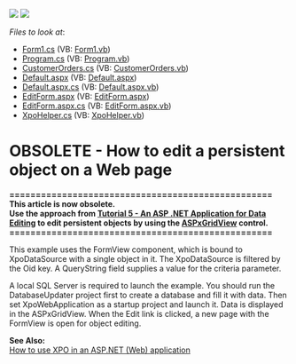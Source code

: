 <!-- default badges list -->
[![](https://img.shields.io/badge/Open_in_DevExpress_Support_Center-FF7200?style=flat-square&logo=DevExpress&logoColor=white)](https://supportcenter.devexpress.com/ticket/details/E1891)
[![](https://img.shields.io/badge/📖_How_to_use_DevExpress_Examples-e9f6fc?style=flat-square)](https://docs.devexpress.com/GeneralInformation/403183)
<!-- default badges end -->
<!-- default file list -->
*Files to look at*:

* [Form1.cs](./CS/DatabaseUpdater/Form1.cs) (VB: [Form1.vb](./VB/DatabaseUpdater/Form1.vb))
* [Program.cs](./CS/DatabaseUpdater/Program.cs) (VB: [Program.vb](./VB/DatabaseUpdater/Program.vb))
* [CustomerOrders.cs](./CS/PersistentObjects/CustomerOrders.cs) (VB: [CustomerOrders.vb](./VB/PersistentObjects/CustomerOrders.vb))
* [Default.aspx](./CS/XpoWebApplication/Default.aspx) (VB: [Default.aspx](./VB/XpoWebApplication/Default.aspx))
* [Default.aspx.cs](./CS/XpoWebApplication/Default.aspx.cs) (VB: [Default.aspx.vb](./VB/XpoWebApplication/Default.aspx.vb))
* [EditForm.aspx](./CS/XpoWebApplication/EditForm.aspx) (VB: [EditForm.aspx](./VB/XpoWebApplication/EditForm.aspx))
* [EditForm.aspx.cs](./CS/XpoWebApplication/EditForm.aspx.cs) (VB: [EditForm.aspx.vb](./VB/XpoWebApplication/EditForm.aspx.vb))
* [XpoHelper.cs](./CS/XpoWebApplication/XpoHelper.cs) (VB: [XpoHelper.vb](./VB/XpoWebApplication/XpoHelper.vb))
<!-- default file list end -->
# OBSOLETE - How to edit a persistent object on a Web page


<p><strong>==================================================</strong><br /><strong>This article is now obsolete.</strong><br /><strong>Use the approach from <a href="https://documentation.devexpress.com/#XPO/CustomDocument2540">Tutorial 5 - An ASP .NET Application for Data Editing</a> to edit persistent objects by using the <a href="https://documentation.devexpress.com/#AspNet/clsDevExpressWebASPxGridViewASPxGridViewtopic">ASPxGridView</a> control.</strong><br /><strong>================================================== </strong></p>
<p>This example uses the FormView component, which is bound to XpoDataSource with a single object in it. The XpoDataSource is filtered by the Oid key. A QueryString field supplies a value for the criteria parameter.</p>
<p>A local SQL Server is required to launch the example. You should run the DatabaseUpdater project first to create a database and fill it with data. Then set XpoWebApplication as a startup project and launch it. Data is displayed in the ASPxGridView. When the Edit link is clicked, a new page with the FormView is open for object editing.</p>
<p><strong>See Also:</strong><br /> <a href="https://www.devexpress.com/Support/Center/p/K18061">How to use XPO in an ASP.NET (Web) application</a></p>

<br/>



